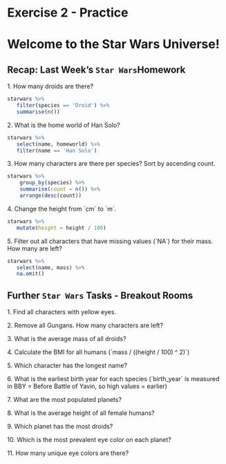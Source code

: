 Exercise 2 - Practice
================

# Welcome to the Star Wars Universe!

## Recap: Last Week’s `Star Wars`Homework

1\. How many droids are there?

``` r
starwars %>%
   filter(species == 'Droid') %>%
   summarise(n())
```

2\. What is the home world of Han Solo?

``` r
starwars %>%
   select(name, homeworld) %>%
   filter(name == 'Han Solo')
```

3\. How many characters are there per species? Sort by ascending count.

``` r
starwars %>%
    group_by(species) %>%
    summarise(count = n()) %>%
    arrange(desc(count))
```

4\. Change the height from ´cm´ to ´m´.

``` r
starwars %>%
   mutate(height = height / 100)
```

5\. Filter out all characters that have missing values (´NA\`) for their
mass. How many are left?

``` r
starwars %>%
   select(name, mass) %>%
   na.omit()
```

## Further `Star Wars` Tasks - Breakout Rooms

1\. Find all characters with yellow eyes.

2\. Remove all Gungans. How many characters are left?

3\. What is the average mass of all droids?

4\. Calculate the BMI for all humans (\`mass / ((height / 100) ^ 2)\`)

5\. Which character has the longest name?

6\. What is the earliest birth year for each species (\`birth_year\` is
measured in BBY = Before Battle of Yavin, so high values = earlier)

7\. What are the most populated planets?

8\. What is the average height of all female humans?

9\. Which planet has the most droids?

10\. Which is the most prevalent eye color on each planet?

11\. How many unique eye colors are there?
